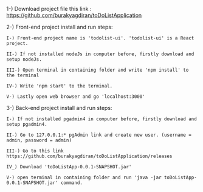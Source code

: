 1-) Download project file this link : https://github.com/burakyagdiran/toDoListApplication

2-) Front-end project install and run steps:

	I-) Front-end project name is 'todolist-ui'. 'todolist-ui' is a React project.

	II-) If not installed nodeJs in computer before, firstly download and setup nodeJs.

	III-) Open terminal in containing folder and write 'npm install' to the terminal
	
	IV-) Write 'npm start' to the terminal.
	
	V-) Lastly open web browser and go 'localhost:3000'

3-) Back-end project install and run steps:

	I-) If not installed pgadmin4 in computer before, firstly download and setup pgadmin4.
	
	II-) Go to 127.0.0.1:* pgAdmin link and create new user. (username = admin, password = admin) 

	III-) Go to this link https://github.com/burakyagdiran/toDoListApplication/releases

	IV_) Download 'toDoListApp-0.0.1-SNAPSHOT.jar'

	V-) open terminal in containing folder and run 'java -jar toDoListApp-0.0.1-SNAPSHOT.jar' command.
